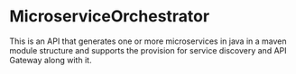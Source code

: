 # MicroserviceOrchestrator
This is an API that generates one or more microservices in java in a maven module structure and supports the provision for service discovery and API Gateway along with it.
